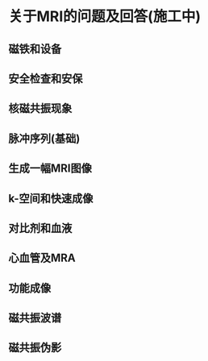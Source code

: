 # 关于MRI的问题及回答(施工中)
## 磁铁和设备
## 安全检查和安保
## 核磁共振现象
## 脉冲序列(基础)
## 生成一幅MRI图像
## k-空间和快速成像
## 对比剂和血液
## 心血管及MRA
## 功能成像
## 磁共振波谱
## 磁共振伪影
